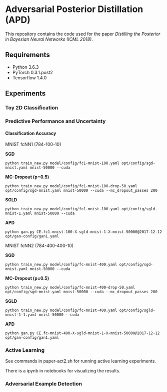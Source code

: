 # Adversarial Posterior Distillation (APD)

This repository contains the code used for the paper _Distilling the Posterior in Bayesian Neural Networks (ICML 2018)_.

## Requirements

* Python 3.6.3
* PyTorch 0.3.1.post2
* Tensorflow 1.4.0


## Experiments

### Toy 2D Classification



### Predictive Performance and Uncertainty

#### Classification Accuracy

MNIST fcNN1 (784-100-10)

**SGD**
```
python train_new.py model/config/fc1-mnist-100.yaml opt/config/sgd-mnist.yaml mnist-50000 --cuda
```

**MC-Dropout (p=0.5)**
```
python train_new.py model/config/fc1-mnist-100-drop-50.yaml opt/config/sgd-mnist.yaml mnist-50000 --cuda --mc_dropout_passes 200
```


**SGLD**
```
python train_new.py model/config/fc1-mnist-100.yaml opt/config/sgld-mnist-1.yaml mnist-50000 --cuda
```


**APD**
```
python gan.py CE.fc1-mnist-100-X-sgld-mnist-1-X-mnist-50000@2017-12-12 opt/gan-config/gan1.yaml
```


MNIST fcNN2 (784-400-400-10)

**SGD**

```
python train_new.py model/config/fc-mnist-400.yaml opt/config/sgd-mnist.yaml mnist-50000 --cuda
```

**MC-Dropout (p=0.5)**

```
python train_new.py model/config/fc-mnist-400-drop-50.yaml opt/config/sgd-mnist.yaml mnist-50000 --cuda --mc_dropout_passes 200
```

**SGLD**

```
python train_new.py model/config/fc-mnist-400.yaml opt/config/sgld-mnist-1-1.yaml mnist-50000 --cuda
```


**APD**

```
python gan.py CE.fc-mnist-400-X-sgld-mnist-1-X-mnist-50000@2017-12-12 opt/gan-config/gan1.yaml
```






### Active Learning
See commands in paper-act2.sh for running active learning experiments.

There is a ipynb in notebooks for visualizing the results.


### Adversarial Example Detection


